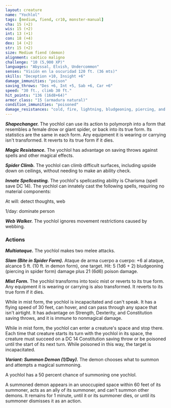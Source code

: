 ```yaml
---
layout: creature
name: "Yochlol"
tags: [medium, fiend, cr10, monster-manual]
cha: 15 (+2)
wis: 15 (+2)
int: 13 (+1)
con: 18 (+4)
dex: 14 (+2)
str: 15 (+2)
size: Medium fiend (demon)
alignment: caótico maligno
challenge: "10 (5,900 XP)"
languages: "Abyssal, Elvish, Undercommon"
senses: "Visión en la oscuridad 120 ft. (36 mts)"
skills: "Deception +10, Insight +6"
damage_immunities: "poison"
saving_throws: "Des +6, Int +5, Sab +6, Car +6"
speed: "30 ft., climb 30 ft."
hit_points: "136 (16d8+64)"
armor_class: "15 (armadura natural)"
condition_immunities: "poisoned"
damage_resistances: "cold, fire, lightning, bludgeoning, piercing, and slashing from nonmagical weapons"
---
```


***Shapechanger.*** The yochlol can use its action to polymorph into a form that resembles a female drow or giant spider, or back into its true form. Its statistics are the same in each form. Any equipment it is wearing or carrying isn't transformed. It reverts to its true form if it dies.

***Magic Resistance.*** The yochlol has advantage on saving throws against spells and other magical effects.

***Spider Climb.*** The yochlol can climb difficult surfaces, including upside down on ceilings, without needing to make an ability check.

***Innate Spellcasting.*** The yochlol's spellcasting ability is Charisma (spell save DC 14). The yochlol can innately cast the following spells, requiring no material components:

At will: detect thoughts, web

1/day: dominate person

***Web Walker.*** The yochlol ignores movement restrictions caused by webbing.

### Actions

***Multiataque.*** The yochlol makes two melee attacks.

***Slam (Bite in Spider Form).*** Ataque de arma cuerpo a cuerpo: +6 al ataque, alcance 5 ft. (10 ft. in demon form), one target. Hit: 5 (1d6 + 2) bludgeoning (piercing in spider form) damage plus 21 (6d6) poison damage.

***Mist Form.*** The yochlol transforms into toxic mist or reverts to its true form. Any equipment it is wearing or carrying is also transformed. It reverts to its true form if it dies.

While in mist form, the yochlol is incapacitated and can't speak. It has a flying speed of 30 feet, can hover, and can pass through any space that isn't airtight. It has advantage on Strength, Dexterity, and Constitution saving throws, and it is immune to nonmagical damage.

While in mist form, the yochlol can enter a creature's space and stop there. Each time that creature starts its turn with the yochlol in its space, the creature must succeed on a DC 14 Constitution saving throw or be poisoned until the start of its next turn. While poisoned in this way, the target is incapacitated.

***Variant: Summon Demon (1/Day).*** The demon chooses what to summon and attempts a magical summoning.

A yochlol has a 50 percent chance of summoning one yochlol.

A summoned demon appears in an unoccupied space within 60 feet of its summoner, acts as an ally of its summoner, and can't summon other demons. It remains for 1 minute, until it or its summoner dies, or until its summoner dismisses it as an action.